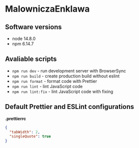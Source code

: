 # MalowniczaEnklawa

## Software versions

- node 14.8.0
- npm 6.14.7

## Avaliable scripts

- `npm run dev` - run development server with BrowserSync
- `npm run build` - create production build without eslint
- `npm run format` - format code with Prettier
- `npm run lint` - lint JavaScript code
- `npm run lint:fix` - lint JavaScript code with fixing

## Default Prettier and ESLint configurations

**.prettierrc**

```json
{
  "tabWidth": 2,
  "singleQuote": true
}
```
